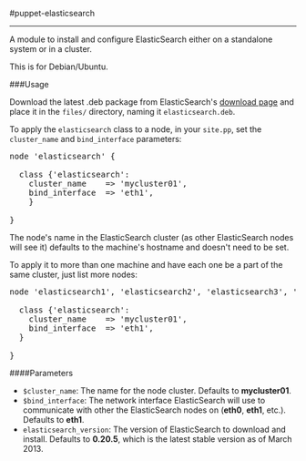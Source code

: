 #puppet-elasticsearch
- - -

A module to install and configure ElasticSearch either on a standalone system or in a cluster.

This is for Debian/Ubuntu.

###Usage

Download the latest .deb package from ElasticSearch's [download page](http://www.elasticsearch.org/download/) and place it in the `files/` directory, naming it `elasticsearch.deb`.

To apply the `elasticsearch` class to a node, in your `site.pp`, set the `cluster_name` and `bind_interface` parameters:

<pre>
node 'elasticsearch' {

  class {'elasticsearch':
    cluster_name    => 'mycluster01',
    bind_interface  => 'eth1',
    }

}
</pre>

The node's name in the ElasticSearch cluster (as other ElasticSearch nodes will see it) defaults to the machine's hostname and doesn't need to be set.

To apply it to more than one machine and have each one be a part of the same cluster, just list more nodes:

<pre>
node 'elasticsearch1', 'elasticsearch2', 'elasticsearch3', 'elasticsearch4' {

  class {'elasticsearch':
    cluster_name    => 'mycluster01',
    bind_interface  => 'eth1',
  }

}
</pre>

####Parameters

* `$cluster_name`: The name for the node cluster. Defaults to **mycluster01**.
* `$bind_interface`: The network interface ElasticSearch will use to communicate with other the ElasticSearch nodes on (**eth0**, **eth1**, etc.). Defaults to **eth1**.
* `elasticsearch_version`: The version of ElasticSearch to download and install. Defaults to **0.20.5**, which is the latest stable version as of March 2013.
